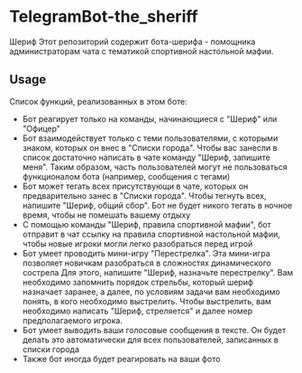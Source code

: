 # TelegramBot-the_sheriff
Шериф 
Этот репозиторий содержит бота-шерифа - помощника администраторам чата с тематикой спортивной настольной мафии.
## Usage
Список функций, реализованных в этом боте:
* Бот реагирует только на команды, начинающиеся с "Шериф" или "Офицер"
* Бот взаимодействует только с теми пользователями, с которыми знаком, которых он внес в "Списки города". Чтобы вас занесли в список достаточно написать в чате команду "Шериф, запишите меня". 
  Таким образом, часть пользователей могут не пользоваться функционалом бота (например, сообщения с тегами)
* Бот может тегать всех присутствующи в чате, которых он предварительно занес в "Списки города". Чтобы тегнуть всех, напишите "Шериф, общий сбор". 
  Бот не будет никого тегать в ночное время, чтобы не помешать вашему отдыху
* С помощью команды "Шериф, правила спортивной мафии", бот отправит в чат ссылку на правила спортивной настольной мафии, чтобы новые игроки могли легко разобраться перед игрой
* Бот умеет проводить мини-игру "Перестрелка". Эта мини-игра позволяет новичкам разобраться в сложностях динамического сострела
  Для этого, напишите "Шериф, назначьте перестрелку". Вам необходимо запомнить порядок стрельбы, который шериф назначает заранее, а далее, по условиям задачи вам необходимо понять, в кого необходимо выстрелить.
  Чтобы выстрелить, вам необходимо написать "Шериф, стреляется" и далее номер предполагаемого игрока.
* Бот умеет выводить ваши голосовые сообщения в тексте. Он будет делать это автоматически для всех пользователей, записанных в списки города 
* Также бот иногда будет реагировать на ваши фото
